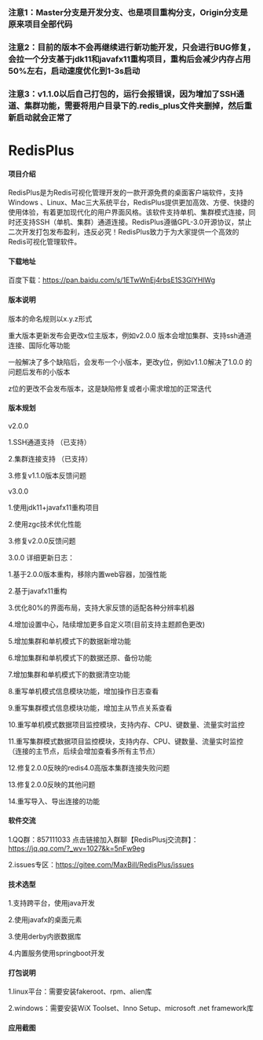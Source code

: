 ### 注意1：Master分支是开发分支、也是项目重构分支，Origin分支是原来项目全部代码

### 注意2：目前的版本不会再继续进行新功能开发，只会进行BUG修复，会拉一个分支基于jdk11和javafx11重构项目，重构后会减少内存占用50%左右，启动速度优化到1-3s启动

### 注意3：v1.1.0以后自己打包的，运行会报错误，因为增加了SSH通道、集群功能，需要将用户目录下的.redis_plus文件夹删掉，然后重新启动就会正常了

# RedisPlus

#### 项目介绍

RedisPlus是为Redis可视化管理开发的一款开源免费的桌面客户端软件，支持Windows 、Linux、Mac三大系统平台，RedisPlus提供更加高效、方便、快捷的使用体验，有着更加现代化的用户界面风格。该软件支持单机、集群模式连接，同时还支持SSH（单机、集群）通道连接。RedisPlus遵循GPL-3.0开源协议，禁止二次开发打包发布盈利，违反必究！RedisPlus致力于为大家提供一个高效的Redis可视化管理软件。

#### 下载地址

百度下载：https://pan.baidu.com/s/1ETwWnEj4rbsE1S3GlYHlWg


#### 版本说明

版本的命名规则以x.y.z形式

重大版本更新发布会更改x位主版本，例如v2.0.0 版本会增加集群、支持ssh通道连接、国际化等功能

一般解决了多个缺陷后，会发布一个小版本，更改y位，例如v1.1.0解决了1.0.0 的问题后发布的小版本

z位的更改不会发布版本，这是缺陷修复或者小需求增加的正常迭代


#### 版本规划

v2.0.0

1.SSH通道支持 （已支持）

2.集群连接支持 （已支持）

3.修复v1.1.0版本反馈问题


v3.0.0

1.使用jdk11+javafx11重构项目

2.使用zgc技术优化性能

3.修复v2.0.0反馈问题


3.0.0 详细更新日志：

<p>1.基于2.0.0版本重构，移除内置web容器，加强性能</p>

<p>2.基于javafx11重构</p>

<p>3.优化80%的界面布局，支持大家反馈的适配各种分辨率机器</p>

<p>4.增加设置中心，陆续增加更多自定义项(目前支持主题颜色更改)</p>

<p>5.增加集群和单机模式下的数据新增功能</p>

<p>6.增加集群和单机模式下的数据还原、备份功能</p>

<p>7.增加集群和单机模式下的数据清空功能</p>

<p>8.重写单机模式信息模块功能，增加操作日志查看</p>

<p>9.重写集群模式信息模块功能，增加主从节点关系查看</p>

<p>10.重写单机模式数据项目监控模块，支持内存、CPU、键数量、流量实时监控</p>

<p>11.重写集群模式数据项目监控模块，支持内存、CPU、键数量、流量实时监控（连接的主节点，后续会增加查看多所有主节点）</p>

<p>12.修复2.0.0反映的redis4.0高版本集群连接失败问题</p>

<p>13.修复2.0.0反映的其他问题</p>

<p>14.重写导入、导出连接的功能</p>


#### 软件交流

1.QQ群：857111033  点击链接加入群聊【RedisPlusj交流群】：https://jq.qq.com/?_wv=1027&k=5nFw9eg

2.issues专区：https://gitee.com/MaxBill/RedisPlus/issues
 

#### 技术选型

1.支持跨平台，使用java开发

2.使用javafx的桌面元素

3.使用derby内嵌数据库

4.内置服务使用springboot开发


#### 打包说明

1.linux平台：需要安装fakeroot、rpm、alien库

2.windows：需要安装WiX Toolset、Inno Setup、microsoft .net framework库

#### 应用截图

<p><img alt="" src="https://oscimg.oschina.net/oscnet/f2c92653ff4674236ef682f2ae35b0ec859.jpg" /></p>

<p><img alt="" src="https://oscimg.oschina.net/oscnet/5fbe6ddb858d8cbdde5d4103f7765777adf.jpg" /></p>

<p><img alt="" src="https://oscimg.oschina.net/oscnet/b333e4e629f6707961c05be130f4f68ceb8.jpg" /></p>

<p><img alt="" src="https://oscimg.oschina.net/oscnet/449f6798e64cc444bec4e898194fec33add.jpg" /></p>

<p><img alt="" src="https://oscimg.oschina.net/oscnet/10571062419240bb9f26a979771674b42c0.jpg" /></p>

<p><img alt="" src="https://oscimg.oschina.net/oscnet/a08fbfd6c4f5dcf39b7b333ce51751e5f1d.jpg" /></p>

<p><img alt="" src="https://oscimg.oschina.net/oscnet/6ac1a8a4af9766e052fd2bbdecd29d71b08.jpg" /></p>

<p><img alt="" src="https://oscimg.oschina.net/oscnet/83d6371abe012ffab51333b05841ba23b16.jpg" /></p>